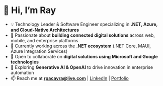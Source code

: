 # 👋 Hi, I’m Ray  

- 💡 Technology Leader & Software Engineer specializing in **.NET, Azure, and Cloud-Native Architectures**  
- 👀 Passionate about **building connected digital solutions** across web, mobile, and enterprise platforms  
- 🌱 Currently working across the **.NET ecosystem** (.NET Core, MAUI, Azure Integration Services)  
- 🤝 Open to collaborate on **digital solutions using Microsoft and Google technologies**  
- 🤖 Exploring **Generative AI & OpenAI** to drive innovation in enterprise automation  
- 📫 Reach me at **rpacayra@live.com** | [LinkedIn](https://www.linkedin.com/in/rpacayra) | [Portfolio]([https://raylight.me](https://raylight-portfolio.azurewebsites.net/))  


<!---
raypac/raypac is a ✨ special ✨ repository because its `README.md` (this file) appears on your GitHub profile.
You can click the Preview link to take a look at your changes.
--->
